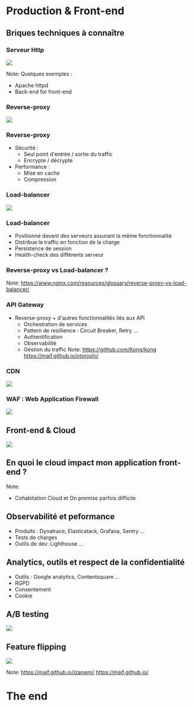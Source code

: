<!-- prettier-ignore-start -->
# Production & Front-end


## Briques techniques à connaître


### Serveur Http
<img class="r-stretch" src="data/img/serveurHttp.png" />

Note:
Quelques exemples :
- Apache httpd
- Back-end for front-end


### Reverse-proxy
<img class="r-stretch" src="data/img/reverse-proxy-flow.svg" />


### Reverse-proxy
- Sécurité :
    - Seul point d'entrée / sortie du traffic
    - Encrypte / décrypte
- Performance :
    - Mise en cache
    - Compression


### Load-balancer
<img class="r-stretch" src="data/img/loadBalancer.webp" />


### Load-balancer
- Positionné devant des serveurs assurant la même fonctionnalité
- Distribue le traffic en fonction de la charge
- Persistence de session
- Health-check des différents serveur


### Reverse-proxy vs Load-balancer ?

Note:
https://www.nginx.com/resources/glossary/reverse-proxy-vs-load-balancer/


### API Gateway
- Reverse-proxy + d'autres fonctionnalités liés aux API
    - Orchestration de services
    - Pattern de resillience : Circuit Breaker, Retry ...
    - Authentification
    - Observabilité
    - Gestion du traffic
Note:
https://github.com/Kong/kong
https://maif.github.io/otoroshi/


### CDN
<img class="r-stretch" src="data/img/CDN.png" />


### WAF : Web Application Firewall
<img class="r-stretch" src="data/img/firewall.png" />


## Front-end & Cloud
<img class="r-stretch" src="data/img/cloudServicesTypes.png" />


## En quoi le cloud impact mon application front-end ?

Note:
- Cohabitation Cloud et On premise parfois difficile


## Observabilité et peformance
- Produits : Dynatrace, Elasticstack, Grafana, Sentry ...
- Tests de charges
- Outils de dev: Lighthouse ...


## Analytics, outils et respect de la confidentialité
- Outils : Google analytics, Contentsquare ...
- RGPD
- Consentement
- Cookie


## A/B testing
<img class="r-stretch" src="data/img/abtesting.png" />


## Feature flipping
<img class="r-stretch" src="data/img/featureFlag.jpeg" />

Note:
https://maif.github.io/izanami/
https://maif.github.io/



# The end
<!-- prettier-ignore-end -->
